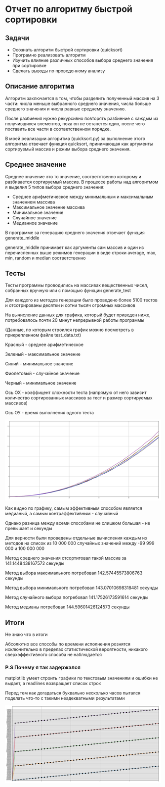 <h1>Отчет по алгоритму быстрой сортировки</h1>
<h2>Задачи</h2>
<ul>
	<li>Осознать алгоритм быстрой сортировки (quicksort)</li>
	<li>Програмно реализовать алгоритм</li>
	<li>Изучить влияние различных способов выбора среднего значения при сортировке</li>
	<li>Сделать выводы по проведенному анализу</li>
</ul>
<h2>Описание алгоритма</h2>
<p>Алгоритм заключается в том, чтобы разделить полученный массив на 3 части: числа меньше выбранного среднего значения, числа больше среднего значения и числа равные среднему значению.</p>
<p>После разбиения нужно рекурсивно повторять разбиение с каждым из получившихся элементов, пока он не останется один, после чего поставить все части в соответственном порядке.</p>
<p>В моей реализации алгоритма (quicksort.py) за выполнение этого алгоритма отвечает функция quicksort, принимающая как аргументы сортируемый массив и режим выбора среднего значения.</p>
<h2>Среднее значение</h2>
<p>Среднее значение это то значение, соответственно которому и разбивается сортируемый массив. В процессе работы над алгоритмом я выделил 5 типов выбора среднего значения:</p>
<ul>
	<li>Среднее арифметическое между минимальным и максимальным значением массива</li>
	<li>Максимальное значение массива</li>
	<li>Минимальное значение</li>
	<li>Случайное значение</li>
	<li>Медианное значение</li>
</ul>
<p>В программе за генерацию среднего значения отвечает функция generate_middle</p>
<p>generate_middle принимает как аргументы сам массив и один из перечисленных выше режимов генерации в виде строки average, max, min, random и median соответственно</p>
<h2>Тесты</h2>
<p>Тесты программы проводились на массивах вещественных чисел, собранных вручную или с помощью функции generate_test</p>
<p>Для каждого из методов генерации было проведено более 5100 тестов и отсотрированы десятки и сотни тысяч огромных массивов</p>
<p>На вычисление данных для графика, который будет приведен ниже, потребовалось почти 20 минут непрерывной работы программы</p>
<p>(Данные, по которым строился график можно посмотреть в прикрепленном файле test_data.txt)</p>
<p>Красный - среднее арифметическое</p>
<p>Зеленый - максимальное значение</p>
<p>Синий - минимальное значение</p>
<p>Фиолетовый - случайное значение</p>
<p>Черный - минимальное значение</p>
<p>Ось ОХ - коэффицент сложности теста (напрямую от него зависит количество сортированных массивов за тест и размер сортируемых массивов)</p>
<p>Ось ОУ - время выполнения одного теста </p>
<img src="efficiency_graphic.png">
<p>Как видно по графику, самым эффективным способом является медианый, а самым контрэффективным - случайный</p>
<p>Однако разница между всеми способами не слишком большая - не превышает и секунды</p>
<p>Для верности были проведены отдельные вычисления каждым из методов на список из 10 000 000 случайных значений между -99 999 000 и 100 000 000</p>
<p>Метод среднего значения отсортитовал такой массив за 141.1448438167572 секунды</p>
<p>Метод выбора максимального потребовал 142.57445573806763 секунды</p>
<p>Метод выбора минимального потребовал 143.07010698318481 секунды</p>
<p>Метод случайного выбора потребовал 141.17526173591614 секунды</p>
<p>Метод медианы потребовал 144.59601426124573 секунды</p>
<h2>Итоги</h2>
<p>Не знаю что в итоги</p>
<p>Абсолютно все способы по времени исполнения рознятся исключительно в пределах статистической вероятности, никакого сверхэффективного способа не наблюдается</p>

<p></p>

<h3>P.S Почему я так задержался</h3>
<p>matplotlib умеет строить графики по текстовым значениям и ошибки не выдает, а readlines возвращает список строк</p>
<p>Перед тем как догадаться буквально несколько часов пытался поделать что-то с такими неадекватными результатами</p>
<img src="ihatemyself.png">